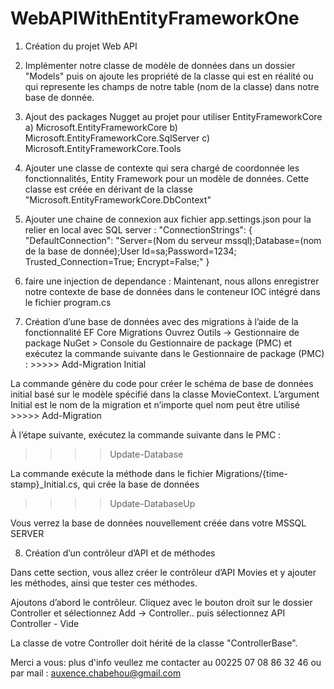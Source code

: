 # WebAPIWithEntityFrameworkOne

1) Création du projet Web API

2) Implémenter notre classe de modèle de données dans un dossier "Models" puis on ajoute les propriété de la classe qui est en 
réalité ou qui represente les champs de notre table (nom de la classe) dans notre base de donnée.

3) Ajout des packages Nugget au projet pour utiliser EntityFrameworkCore
	a) Microsoft.EntityFrameworkCore
	b) Microsoft.EntityFrameworkCore.SqlServer
	c) Microsoft.EntityFrameworkCore.Tools

4) Ajouter une classe de contexte qui sera chargé de coordonnée les fonctionnalités, Entity Framework pour un modèle de données. Cette classe est créée en dérivant de la classe "Microsoft.EntityFrameworkCore.DbContext"

5) Ajouter une chaine de connexion aux fichier app.settings.json pour la relier en local avec SQL server : 
"ConnectionStrings": {
    "DefaultConnection": "Server=(Nom du serveur mssql);Database=(nom de la base de donnée);User Id=sa;Password=1234; Trusted_Connection=True; Encrypt=False;"
  }

6) faire une injection de dependance : Maintenant, nous allons enregistrer notre contexte de base de données dans le conteneur IOC intégré dans le fichier program.cs

7) Création d’une base de données avec des migrations à l’aide de la fonctionnalité EF Core Migrations
Ouvrez Outils -> Gestionnaire de package NuGet > Console du Gestionnaire de package (PMC) et exécutez la commande suivante dans le Gestionnaire de package (PMC) : >>>>> Add-Migration Initial

La commande génère du code pour créer le schéma de base de données initial basé sur le modèle spécifié dans la classe MovieContext. L’argument Initial est le nom de la migration et n’importe quel nom peut être utilisé >>>>> Add-Migration

À l’étape suivante, exécutez la commande suivante dans le PMC :

>>>> Update-Database

La commande exécute la méthode dans le fichier Migrations/{time-stamp}_Initial.cs, qui crée la base de données 
>>>> Update-DatabaseUp

Vous verrez la base de données nouvellement créée dans votre MSSQL SERVER


8) Création d’un contrôleur d’API et de méthodes

Dans cette section, vous allez créer le contrôleur d’API Movies et y ajouter les méthodes, ainsi que tester ces méthodes.

Ajoutons d’abord le contrôleur. Cliquez avec le bouton droit sur le dossier Controller et sélectionnez Add -> Controller.. puis sélectionnez API Controller - Vide

La classe de votre Controller doit hérité de la classe "ControllerBase".

Merci a vous: plus d'info veullez me contacter au 00225 07 08 86 32 46 ou par mail : auxence.chabehou@gmail.com
